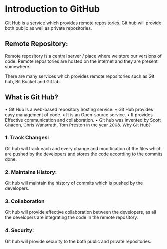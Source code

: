 # Introduction to GitHub
Git Hub is a service which provides remote repositories. Git hub will provide
both public as well as private repositories.

## Remote Repository:
Remote repository is a central server / place where we store our versions of
code. Remote repositories are hosted on the internet and they are present
somewhere.

There are many services which provides remote repositories such as Git hub,
Bit Bucket and Git lab.
## What is Git Hub?

• Git Hub is a web-based repository hosting service.
• Git Hub provides easy management of code.
• It is an Open-source service.
• It provides Effective communication and collaboration.
• Git hub was invented by Scott Chacon, Chris Wanstrath, Tom Preston in
the year 2008.
Why Git Hub?

### 1. Track Changes:
 Git hub will track each and every change and modification of the
files which are pushed by the developers and stores the code according to
the commits done.
### 2. Maintains History:
 Git hub will maintain the history of commits which is pushed by the
developers.
### 3. Collaboration
 Git hub will provide effective collaboration between the
developers, as all the developers are integrating the code in the remote
repository.
### 4. Security:
 Git hub will provide security to the both public and private
repositories. 
